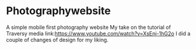 # Photographywebsite
A simple mobile first photography website
My take on the tutorial of Traversy media link:https://www.youtube.com/watch?v=XsEnj-1hG2o
I did a couple of changes of design for my liking.
